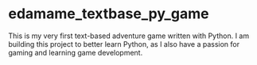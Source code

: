 # edamame_textbase_py_game
This is my very first text-based adventure game written with Python. I am building this project to better learn Python, as I also have a passion for gaming and learning game development. 
